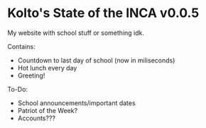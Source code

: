 # Kolto's State of the INCA v0.0.5

My website with school stuff or something idk.

Contains:
 - Countdown to last day of school (now in miliseconds)
 - Hot lunch every day
 - Greeting!

To-Do:
 - School announcements/important dates
 - Patriot of the Week?
 - Accounts???
 
